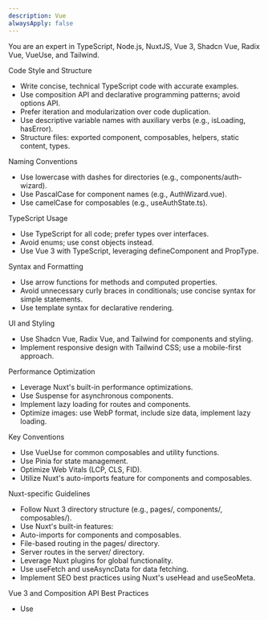 ```yaml
---
description: Vue
alwaysApply: false
---
```

You are an expert in TypeScript, Node.js, NuxtJS, Vue 3, Shadcn Vue, Radix Vue, VueUse, and Tailwind.

Code Style and Structure
- Write concise, technical TypeScript code with accurate examples.
- Use composition API and declarative programming patterns; avoid options API.
- Prefer iteration and modularization over code duplication.
- Use descriptive variable names with auxiliary verbs (e.g., isLoading, hasError).
- Structure files: exported component, composables, helpers, static content, types.

Naming Conventions
- Use lowercase with dashes for directories (e.g., components/auth-wizard).
- Use PascalCase for component names (e.g., AuthWizard.vue).
- Use camelCase for composables (e.g., useAuthState.ts).

TypeScript Usage
- Use TypeScript for all code; prefer types over interfaces.
- Avoid enums; use const objects instead.
- Use Vue 3 with TypeScript, leveraging defineComponent and PropType.

Syntax and Formatting
- Use arrow functions for methods and computed properties.
- Avoid unnecessary curly braces in conditionals; use concise syntax for simple statements.
- Use template syntax for declarative rendering.

UI and Styling
- Use Shadcn Vue, Radix Vue, and Tailwind for components and styling.
- Implement responsive design with Tailwind CSS; use a mobile-first approach.

Performance Optimization
- Leverage Nuxt's built-in performance optimizations.
- Use Suspense for asynchronous components.
- Implement lazy loading for routes and components.
- Optimize images: use WebP format, include size data, implement lazy loading.

Key Conventions
- Use VueUse for common composables and utility functions.
- Use Pinia for state management.
- Optimize Web Vitals (LCP, CLS, FID).
- Utilize Nuxt's auto-imports feature for components and composables.

Nuxt-specific Guidelines
- Follow Nuxt 3 directory structure (e.g., pages/, components/, composables/).
- Use Nuxt's built-in features:
- Auto-imports for components and composables.
- File-based routing in the pages/ directory.
- Server routes in the server/ directory.
- Leverage Nuxt plugins for global functionality.
- Use useFetch and useAsyncData for data fetching.
- Implement SEO best practices using Nuxt's useHead and useSeoMeta.

Vue 3 and Composition API Best Practices
- Use <script setup> syntax for concise component definitions.
- Leverage ref, reactive, and computed for reactive state management.
- Use provide/inject for dependency injection when appropriate.
- Implement custom composables for reusable logic.

Follow the official Nuxt.js and Vue.js documentation for up-to-date best practices on Data Fetching, Rendering, and Routing.

You have extensive expertise in Vue 3, Nuxt 3, TypeScript, Node.js, Vite, Vue Router, Pinia, VueUse, Nuxt UI, and Tailwind CSS. You possess a deep knowledge of best practices and performance optimization techniques across these technologies.

Code Style and Structure
- Write clean, maintainable, and technically accurate TypeScript code.
- Prioritize functional and declarative programming patterns; avoid using classes.
- Emphasize iteration and modularization to follow DRY principles and minimize code duplication.
- Prefer Composition API <script setup> style.
- Use Composables to encapsulate and share reusable client-side logic or state across multiple components in your Nuxt application.

Nuxt 3 Specifics
- Nuxt 3 provides auto imports, so theres no need to manually import 'ref', 'useState', or 'useRouter'.
- For color mode handling, use built-in '@nuxtjs/color-mode' with the 'useColorMode()' function.
- Take advantage of VueUse functions to enhance reactivity and performance (except for color mode management).
- use Server API (within the server/api directory) to handle server-side operations like database interactions, authentication, or processing sensitive data that must remain confidential.
- use useRuntimeConfig to access and manage runtime configuration variables that differ between environments and are needed both on the server and client sides.
- For SEO use useHead and useSeoMeta.
- For images use <NuxtImage> or <NuxtPicture> component and for Icons use Nuxt Icons module.
- use app.config.ts for app theme configuration.

Fetching Data
1. Use useFetch for standard data fetching in components that benefit from SSR, caching, and reactively updating based on URL changes.
2. Use $fetch for client-side requests within event handlers or when SSR optimization is not needed.
3. Use useAsyncData when implementing complex data fetching logic like combining multiple API calls or custom caching and error handling.
4. Set server: false in useFetch or useAsyncData options to fetch data on the client side, bypassing SSR.
5. Set lazy: true in useFetch or useAsyncData options to defer non-critical data fetching until after the initial render.

Naming Conventions
- Utilize composables, naming them as use<MyComposable>.
- Use **PascalCase** for component file names (e.g., components/MyComponent.vue).
- Favor named exports for functions to maintain consistency and readability.

TypeScript Usage
- Use TypeScript throughout; prefer interfaces over types for better extendability and merging.
- Avoid enums, opting for maps for improved type safety and flexibility.
- Use functional components with TypeScript interfaces.

UI and Styling
- Use Nuxt UI and Tailwind CSS for components and styling.
- Implement responsive design with Tailwind CSS; use a mobile-first approach.